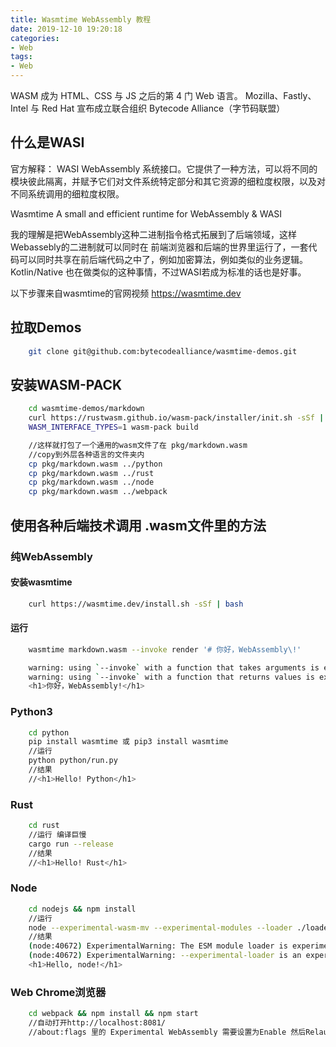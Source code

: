 ```yaml
---
title: Wasmtime WebAssembly 教程
date: 2019-12-10 19:20:18
categories:
- Web
tags:
- Web
---
```


WASM 成为 HTML、CSS 与 JS 之后的第 4 门 Web 语言。
Mozilla、Fastly、Intel 与 Red Hat 宣布成立联合组织 Bytecode Alliance（字节码联盟）

## 什么是WASI 
    
官方解释： WASI WebAssembly 系统接口。它提供了一种方法，可以将不同的模块彼此隔离，并赋予它们对文件系统特定部分和其它资源的细粒度权限，以及对不同系统调用的细粒度权限。


Wasmtime A small and efficient runtime for WebAssembly & WASI

我的理解是把WebAssembly这种二进制指令格式拓展到了后端领域，这样Webassebly的二进制就可以同时在
前端浏览器和后端的世界里运行了，一套代码可以同时共享在前后端代码之中了，例如加密算法，例如类似的业务逻辑。Kotlin/Native 也在做类似的这种事情，不过WASI若成为标准的话也是好事。

以下步骤来自wasmtime的官网视频 https://wasmtime.dev

## 拉取Demos

```bash
    git clone git@github.com:bytecodealliance/wasmtime-demos.git
```

## 安装WASM-PACK

```bash
    cd wasmtime-demos/markdown
    curl https://rustwasm.github.io/wasm-pack/installer/init.sh -sSf | sh
    WASM_INTERFACE_TYPES=1 wasm-pack build

    //这样就打包了一个通用的wasm文件了在 pkg/markdown.wasm 
    //copy到外层各种语言的文件夹内
    cp pkg/markdown.wasm ../python
    cp pkg/markdown.wasm ../rust
    cp pkg/markdown.wasm ../node
    cp pkg/markdown.wasm ../webpack
```

## 使用各种后端技术调用 .wasm文件里的方法

### 纯WebAssembly

#### 安装wasmtime

```bash
    curl https://wasmtime.dev/install.sh -sSf | bash
```

#### 运行

```bash
    wasmtime markdown.wasm --invoke render '# 你好，WebAssembly\!'

    warning: using `--invoke` with a function that takes arguments is experimental and may break in the future
    warning: using `--invoke` with a function that returns values is experimental and may break in the future
    <h1>你好，WebAssembly!</h1>
```

### Python3

```bash
    cd python
    pip install wasmtime 或 pip3 install wasmtime
    //运行
    python python/run.py
    //结果
    //<h1>Hello! Python</h1>
```

### Rust

```bash
    cd rust
    //运行 编译巨慢
    cargo run --release
    //结果
    //<h1>Hello! Rust</h1>
```

### Node

```bash
    cd nodejs && npm install
    //运行 
    node --experimental-wasm-mv --experimental-modules --loader ./loader.mjs ./run.mjs
    //结果
    (node:40672) ExperimentalWarning: The ESM module loader is experimental.
    (node:40672) ExperimentalWarning: --experimental-loader is an experimental feature. This feature could change at any time
    <h1>Hello, node!</h1>
```

### Web Chrome浏览器

```bash
    cd webpack && npm install && npm start
    //自动打开http://localhost:8081/
    //about:flags 里的 Experimental WebAssembly 需要设置为Enable 然后Relaunch才能看到效果
```
<!-- ### 另外还支持.Net平台哦，就差Java和Dart和GoLang了 -->

